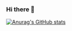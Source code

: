 ### Hi there 👋
[![Anurag's GitHub stats](https://github-readme-stats.vercel.app/api?username=Taito-Code&hide=stars&count_private=true&show_icons=true&theme=dark)](https://github.com/anuraghazra/github-readme-stats)
<!--
**Taito-Code/Taito-Code** is a ✨ _special_ ✨ repository because its `README.md` (this file) appears on your GitHub profile.

Here are some ideas to get you started:

- 🔭 I’m currently working on ...
- 🌱 I’m currently learning ...
- 👯 I’m looking to collaborate on ...
- 🤔 I’m looking for help with ...
- 💬 Ask me about ...
- 📫 How to reach me: ...
- 😄 Pronouns: ...
- ⚡ Fun fact: ...
-->

